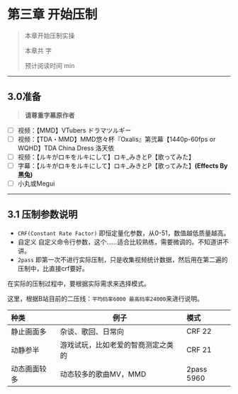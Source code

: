 # 第三章 开始压制

> 本章开始压制实操
>
> 本章共 字
>
> 预计阅读时间 min

---

<!-- toc -->

## 3.0准备

> **请尊重字幕原作者**

- [ ] 视频：【MMD】VTubers ドラマツルギー
- [ ] 视频：【TDA・MMD】MMD悠々杯『Oxalis』第弐幕【1440p-60fps or WQHD】TDA China Dress 洛天依
- [ ] 视频：【ルキがロキをルキにして】ロキ_みきとP【歌ってみた】
- [ ] 字幕：【ルキがロキをルキにして】ロキ_みきとP【歌ってみた】**(Effects By 黑兔)**
- [ ] 小丸或Megui

---

## 3.1 压制参数说明

- `CRF(Constant Rate Factor)` 即恒定量化参数，从0-51，数值越低质量越高。
- 自定义 自定义命令行参数，这个……适合比较熟练，需要微调的。不知道讲不讲。
- `2pass` 即第一次不进行实际压制，只是收集视频统计数据，然后用在第二遍的压制中，比直接crf要好。

在实际的压制过程中，要根据实际需求来选择模式。

这里，根据B站目前的二压线：`平均码率6000 最高码率24000`来进行说明。

| 种类         | 例子                               | 模式       |
| :----------- | ---------------------------------- | :--------- |
| 静止画面多   | 杂谈、歌回、日常向                 | CRF 22     |
| 动静参半     | 游戏试玩，比如老爱的智商测定之类的 | CRF 21     |
| 动态画面较多 | 动态较多的歌曲MV，MMD              | 2pass 5960 |